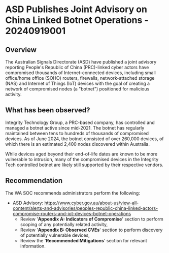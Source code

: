 # ASD Publishes Joint Advisory on China Linked Botnet Operations - 20240919001

## Overview

The Australian Signals Directorate (ASD) have published a joint advisory reporting People's Republic of China (PRC)-linked cyber actors have compromised thousands of Internet-connected devices, including small office/home office (SOHO) routers, firewalls, network-attached storage (NAS) and Internet of Things (IoT) devices with the goal of creating a network of compromised nodes (a "botnet") positioned for malicious activity.

## What has been observed?

Integrity Technology Group, a PRC-based company, has controlled and managed a botnet active since mid-2021. The botnet has regularly maintained between tens to hundreds of thousands of compromised devices. As of June 2024, the botnet consisted of over 260,000 devices, of which there is an estimated 2,400 nodes discovered within Australia.

While devices aged beyond their end-of-life dates are known to be more vulnerable to intrusion, many of the compromised devices in the Integrity Tech controlled botnet are likely still supported by their respective vendors.


## Recommendation

The WA SOC recommends administrators perform the following:
- ASD Advisory: <https://www.cyber.gov.au/about-us/view-all-content/alerts-and-advisories/peoples-republic-china-linked-actors-compromise-routers-and-iot-devices-botnet-operations>
  - Review '**Appendix A: Indicators of Compromise**' section to perform scoping of any potentially related activity,
  - Review '**Appendix B: Observed CVEs**' section to perform discovery of potentially vulnerable devices,
  - Review the '**Recommended Mitigations**' section for relevant information.